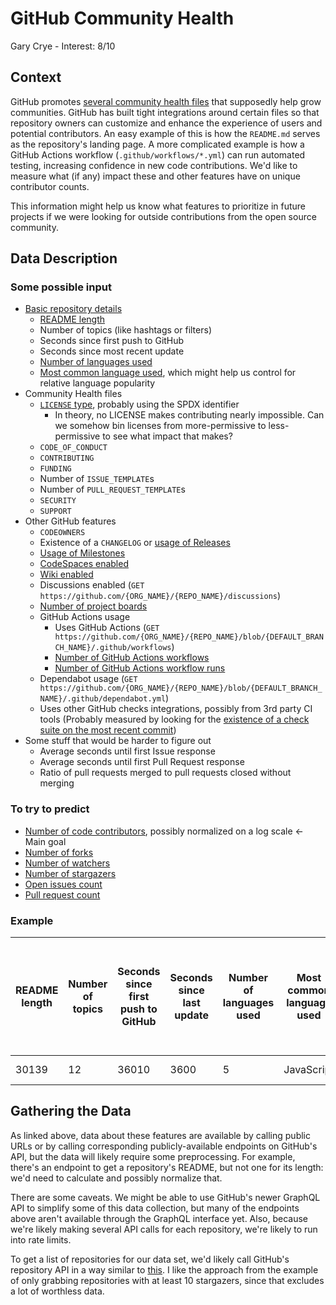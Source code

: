 # GitHub Community Health
Gary Crye - Interest: 8/10

## Context

GitHub promotes [several community health files](https://docs.github.com/en/communities/setting-up-your-project-for-healthy-contributions/creating-a-default-community-health-file#supported-file-types) that supposedly help grow communities. GitHub has built tight integrations around certain files so that repository owners can customize and enhance the experience of users and potential contributors. An easy example of this is how the `README.md` serves as the repository's landing page. A more complicated example is how a GitHub Actions workflow (`.github/workflows/*.yml`) can run automated testing, increasing confidence in new code contributions. We'd like to measure what (if any) impact these and other features have on unique contributor counts.

This information might help us know what features to prioritize in future projects if we were looking for outside contributions from the open source community.

## Data Description

### Some possible input

- [Basic repository details](https://docs.github.com/en/rest/reference/repos#get-a-repository)
    - [README length](https://docs.github.com/en/rest/reference/repos#get-a-repository-readme)
    - Number of topics (like hashtags or filters)
    - Seconds since first push to GitHub
    - Seconds since most recent update
    - [Number of languages used](https://docs.github.com/en/rest/reference/repos#list-repository-languages)
    - [Most common language used](https://docs.github.com/en/rest/reference/repos#list-repository-languages), which might help us control for relative language popularity
- Community Health files
    - [`LICENSE` type](https://docs.github.com/en/rest/reference/repos#get-a-repository), probably using the SPDX identifier
        - In theory, no LICENSE makes contributing nearly impossible. Can we somehow bin licenses from more-permissive to less-permissive to see what impact that makes?
    - `CODE_OF_CONDUCT`
    - `CONTRIBUTING`
    - `FUNDING`
    - Number of `ISSUE_TEMPLATE`s
    - Number of `PULL_REQUEST_TEMPLATE`s
    - `SECURITY`
    - `SUPPORT`
- Other GitHub features
    - `CODEOWNERS`
    - Existence of a `CHANGELOG` or [usage of Releases](https://docs.github.com/en/rest/reference/repos#list-releases)
    - [Usage of Milestones](https://docs.github.com/en/rest/reference/issues#milestones)
    - [CodeSpaces enabled](https://docs.github.com/en/codespaces/setting-up-your-codespace/configuring-codespaces-for-your-project#devcontainerjson)
    - [Wiki enabled](https://docs.github.com/en/rest/reference/repos#get-a-repository)
    - Discussions enabled (`GET https://github.com/{ORG_NAME}/{REPO_NAME}/discussions`)
    - [Number of project boards](https://docs.github.com/en/rest/reference/projects#list-repository-projects)
    - GitHub Actions usage
        - Uses GitHub Actions (`GET https://github.com/{ORG_NAME}/{REPO_NAME}/blob/{DEFAULT_BRANCH_NAME}/.github/workflows`)
        - [Number of GitHub Actions workflows](https://docs.github.com/en/rest/reference/actions#list-repository-workflows)
        - [Number of GitHub Actions workflow runs](https://docs.github.com/en/rest/reference/actions#list-workflow-runs-for-a-repository)
    - Dependabot usage (`GET https://github.com/{ORG_NAME}/{REPO_NAME}/blob/{DEFAULT_BRANCH_NAME}/.github/dependabot.yml`)
    - Uses other GitHub checks integrations, possibly from 3rd party CI tools (Probably measured by looking for the [existence of a check suite on the most recent commit](https://docs.github.com/en/rest/reference/checks#list-check-suites-for-a-git-reference))
- Some stuff that would be harder to figure out
    - Average seconds until first Issue response
    - Average seconds until first Pull Request response
    - Ratio of pull requests merged to pull requests closed without merging
    
### To try to predict
- [Number of code contributors](https://docs.github.com/en/rest/reference/repos#list-repository-contributors), possibly normalized on a log scale ← Main goal
- [Number of forks](https://docs.github.com/en/rest/reference/repos#get-a-repository)
- [Number of watchers](https://docs.github.com/en/rest/reference/repos#get-a-repository)
- [Number of stargazers](https://docs.github.com/en/rest/reference/repos#get-a-repository)
- [Open issues count](https://docs.github.com/en/rest/reference/repos#get-a-repository)
- [Pull request count](https://docs.github.com/en/rest/reference/pulls#list-pull-requests)

### Example

| README length | Number of topics | Seconds since first push to GitHub | Seconds since last update | Number of languages used | Most common language used | LICENSE type | CODE_OF_CONDUCT | CONTRIBUTING | FUNDING | Number of issue templates | Number of pull request templates | SECURITY | SUPPORT | CODEOWNERS | CHANGELOG or Releases | Milestones | CodeSpaces | Wiki | Discussions | Number of GitHub Actions workflows | Dependabot | GitHub Checks | Average seconds until first issue response | Average seconds until first pull request response | Ratio of pull requests merged to pull requests closed without merging | Number of unique contributors |
|---|---|---|---|---|---|---|---|---|---|---|---|---|---|---|---|---|---|---|---|---|---|---|---|---|---|---|
| 30139 | 12 | 36010 | 3600 | 5 | JavaScript | Apache-2.0 | True | True | False | 2 | 1 | True | True | True | True | False | False | False | True | 21 | False | True | 3600 | 3600 | 2.5 | 312 |

## Gathering the Data

As linked above, data about these features are available by calling public URLs or by calling corresponding publicly-available endpoints on GitHub's API, but the data will likely require some preprocessing. For example, there's an endpoint to get a repository's README, but not one for its length: we'd need to calculate and possibly normalize that.

There are some caveats. We might be able to use GitHub's newer GraphQL API to simplify some of this data collection, but many of the endpoints above aren't available through the GraphQL interface yet. Also, because we're likely making several API calls for each repository, we're likely to run into rate limits.

To get a list of repositories for our data set, we'd likely call GitHub's repository API in a way similar to [this](https://lornajane.net/posts/2021/measuring-github-community-health). I like the approach from the example of only grabbing repositories with at least 10 stargazers, since that excludes a lot of worthless data.


